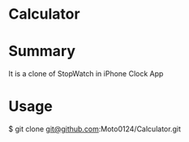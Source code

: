 # Calculator

# Summary
It is a clone of StopWatch in iPhone Clock App

# Usage
$ git clone git@github.com:Moto0124/Calculator.git
